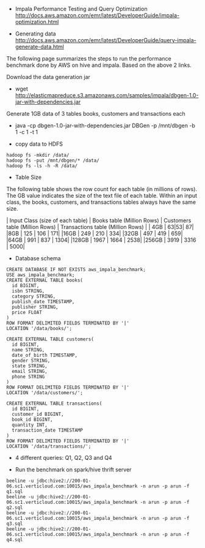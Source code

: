 * Impala Performance Testing and Query Optimization
http://docs.aws.amazon.com/emr/latest/DeveloperGuide/impala-optimization.html

* Generating data http://docs.aws.amazon.com/emr/latest/DeveloperGuide/query-impala-generate-data.html

The following page summarizes the steps to run the performance benchmark done by AWS on hive and impala.  Based on the above 2 links.

Download the data generation jar
* wget http://elasticmapreduce.s3.amazonaws.com/samples/impala/dbgen-1.0-jar-with-dependencies.jar

Generate 1GB data of 3 tables  books, customers and transactions each
* java -cp dbgen-1.0-jar-with-dependencies.jar DBGen -p /mnt/dbgen -b 1 -c 1 -t 1

* copy data to HDFS
```
hadoop fs -mkdir /data/
hadoop fs -put /mnt/dbgen/* /data/
hadoop fs -ls -h -R /data/
```

* Table Size

The following table shows the row count for each table (in millions of rows). The GB value indicates the size of the text file of each table. Within an input class, the books, customers, and transactions tables always have the same size.

| Input Class (size of each table) | Books table (Million Rows) | Customers table (Million Rows) | Transactions table (Million Rows) |
| 4GB | 63|53| 87|
|8GB | 	125 | 106 | 171|
|16GB | 249 | 210 | 334|
|32GB | 497 | 419 | 659|
|64GB | 991 | 837 | 1304|
|128GB | 1967 | 1664 | 2538|
|256GB | 3919 | 3316 | 5000|

* Database schema

```
CREATE DATABASE IF NOT EXISTS aws_impala_benchmark;
USE aws_impala_benchmark;
CREATE EXTERNAL TABLE books(
  id BIGINT,
  isbn STRING,
  category STRING,
  publish_date TIMESTAMP,
  publisher STRING,
  price FLOAT
)
ROW FORMAT DELIMITED FIELDS TERMINATED BY '|'
LOCATION '/data/books/';
 
CREATE EXTERNAL TABLE customers(
  id BIGINT,
  name STRING,
  date_of_birth TIMESTAMP,
  gender STRING,
  state STRING,
  email STRING,
  phone STRING
)
ROW FORMAT DELIMITED FIELDS TERMINATED BY '|'
LOCATION '/data/customers/';
 
CREATE EXTERNAL TABLE transactions(
  id BIGINT,
  customer_id BIGINT,
  book_id BIGINT,
  quantity INT,
  transaction_date TIMESTAMP
)
ROW FORMAT DELIMITED FIELDS TERMINATED BY '|'
LOCATION '/data/transactions/';
```

* 4 different queries: Q1, Q2, Q3 and Q4

* Run the benchmark on spark/hive thrift server
```
beeline -u jdbc:hive2://200-01-06.sc1.verticloud.com:10015/aws_impala_benchmark -n arun -p arun -f q1.sql
beeline -u jdbc:hive2://200-01-06.sc1.verticloud.com:10015/aws_impala_benchmark -n arun -p arun -f q2.sql
beeline -u jdbc:hive2://200-01-06.sc1.verticloud.com:10015/aws_impala_benchmark -n arun -p arun -f q3.sql
beeline -u jdbc:hive2://200-01-06.sc1.verticloud.com:10015/aws_impala_benchmark -n arun -p arun -f q4.sql
```
